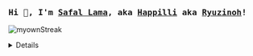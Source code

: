### <samp>Hi 👋, I'm [Safal Lama](https://safallama.com.np), aka [Happilli](https://github.com/happilli) aka [Ryuzinoh](https://www.youtube.com/watch?v=dz1MhkbPthI)!</samp>

<!--![codewar](https://www.codewars.com/users/RyuZinOh/badges/large)--->
![myownStreak](https://github-streaks-mqc9.onrender.com/streak/ryuzinoh/image?cache_bust=1747455265&&theme=midnight)
<details>
  
## Current tasklists
<!-- doing start -->
- [Learning Rust](#): To get into lowlevel as possible!
<!-- doing end -->

<!--
# Statistics 
- [Most Used Languages](https://github-readme-stats.vercel.app/api/top-langs/?username=ryuzinoh&layout=compact&theme=midnight-purple)
- [GitHub Stats](https://github-readme-stats.vercel.app/api?username=ryuzinoh&layout=compact&show_icons=true&theme=midnight-purple)
- [Contribution Activity](https://github-readme-activity-graph.vercel.app/graph?username=ryuzinoh&bg_color=000000&color=ffffff&line=4e4c9e&point=403d3d&area=true&hide_border=true)
- [Leetcode Stats](https://leetcard.jacoblin.cool/ryuzinoh) 
-->

## Posts
<!-- feed start -->
- Jan 17 - [Serena](https://happilli.github.io/posts/Serena/)
- Jan 16 - [Socket Module](https://happilli.github.io/posts/Socket_Module/)
- Nov 13 - [Serenity Profiles](https://happilli.github.io/posts/Image-Processor/)
- Oct 10 - [Noble Auction](https://happilli.github.io/posts/Noble-Auction/)
- Oct 10 - [Saman](https://happilli.github.io/posts/saman/)
<!-- feed end -->

## Connect with Me
<p style="font-size: 20px;">
  <a href="https://github.com/happilli"><img src="https://cdn.jsdelivr.net/npm/simple-icons@v6/icons/github.svg" alt="GitHub" width="35" height="35" /></a>
  <a href="https://www.linkedin.com/in/safal-lama-379738330/"><img src="https://cdn.jsdelivr.net/npm/simple-icons@v6/icons/linkedin.svg" alt="LinkedIn" width="35" height="35" /></a>
  <a href="https://www.instagram.com/happillli_/"><img src="https://cdn.jsdelivr.net/npm/simple-icons@v6/icons/instagram.svg" alt="Instagram" width="35" height="35" /></a>
  <a href="https://www.facebook.com/myExistenceIsMythToMyOwnPast/"><img src="https://cdn.jsdelivr.net/npm/simple-icons@v6/icons/facebook.svg" alt="Facebook" width="35" height="35" /></a>
  <a href="https://twitter.com/yoyuehappy"><img src="https://cdn.jsdelivr.net/npm/simple-icons@v6/icons/twitter.svg" alt="Twitter" width="35" height="35" /></a>
</p> 

_I love to spam Asuka._
</details>


